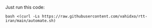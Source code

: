 Just run this code:
```
bash <(curl -Ls https://raw.githubusercontent.com/vahidxo/rtt-iran/main/automate.sh)
```
